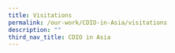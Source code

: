 ```yaml
---
title: Visitations
permalink: /our-work/CDIO-in-Asia/visitations
description: ""
third_nav_title: CDIO in Asia
---
```

